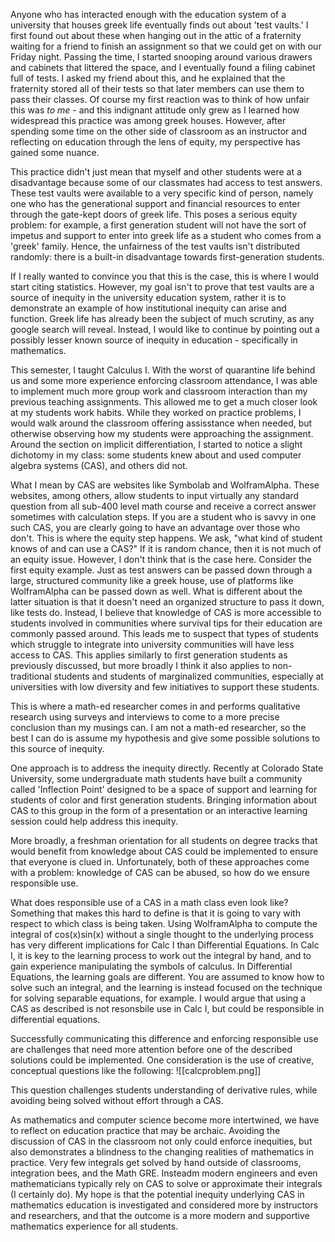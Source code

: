 Anyone who has interacted enough with the education system of a university that houses greek life eventually finds out about 'test vaults.' I first found out about these when hanging out in the attic of a fraternity waiting for a friend to finish an assignment so that we could get on with our Friday night. Passing the time, I started snooping around various drawers and cabinets that littered the space, and I eventually found a filing cabinet full of tests. I asked my friend about this, and he explained that the fraternity stored all of their tests so that later members can use them to pass their classes. Of course my first reaction was to think of how unfair this was *to me* - and this indignant attitude only grew as I learned how widespread this practice was among greek houses. However, after spending some time on the other side of classroom as an instructor and reflecting on education through the lens of equity, my perspective has gained some nuance. 

This practice didn't just mean that myself and other students were at a disadvantage because some of our classmates had access to test answers. These test vaults were available to a very specific kind of person, namely one who has the generational support and financial resources to enter through the gate-kept doors of greek life. This poses a serious equity problem: for example, a first generation student will not have the sort of impetus and support to enter into greek life as a student who comes from a 'greek' family. Hence, the unfairness of the test vaults isn't distributed randomly: there is a built-in disadvantage towards first-generation students.

If I really wanted to convince you that this is the case, this is where I would start citing statistics. However, my goal isn't to prove that test vaults are a source of inequity in the university education system, rather it is to demonstrate an example of how institutional inequity can arise and function. Greek life has already been the subject of much scrutiny, as any google search will reveal. Instead, I would like to continue by pointing out a possibly lesser known source of inequity in education - specifically in mathematics.

This semester, I taught Calculus I. With the worst of quarantine life behind us and some more experience enforcing classroom attendance, I was able to implement much more group work and classroom interaction than my previous teaching assignments. This allowed me to get a much closer look at my students work habits. While they worked on practice problems, I would walk around the classroom offering assisstance when needed, but otherwise observing how my students were approaching the assignment. Around the section on implicit differentiation, I started to notice a slight dichotomy in my class: some students knew about and used computer algebra systems (CAS), and others did not. 

What I mean by CAS are websites like Symbolab and WolframAlpha. These websites, among others, allow students to input virtually any standard question from all sub-400 level math course and receive a correct answer sometimes with calculation steps. If you are a student who is savvy in one such CAS, you are clearly going to have an advantage over those who don't. This is where the equity step happens. We ask, "what kind of student knows of and can use a CAS?" If it is random chance, then it is not much of an equity issue. However, I don't think that is the case here. Consider the first equity example. Just as test answers can be passed down through a large, structured community like a greek house, use of platforms like WolframAlpha can be passed down as well. What is different about the latter situation is that it doesn't need an organized structure to pass it down, like tests do. Instead, I believe that knowledge of CAS is more accessible to students involved in communities where survival tips for their education are commonly passed around. This leads me to suspect that types of students which struggle to integrate into university communities will have less access to CAS. This applies similarly to first generation students as previously discussed, but more broadly I think it also applies to non-traditional students and students of marginalized communities, especially at universities with low diversity and few initiatives to support these students.

This is where a math-ed researcher comes in and performs qualitative research using surveys and interviews to come to a more precise conclusion than my musings can. I am not a math-ed researcher, so the best I can do is assume my hypothesis and give some possible solutions to this source of inequity. 

One approach is to address the inequity directly. Recently at Colorado State University, some undergraduate math students have built a community called 'Inflection Point' designed to be a space of support and learning for students of color and first generation students. Bringing information about CAS to this group in the form of a presentation or an interactive learning session could help address this inequity.

More broadly, a freshman orientation for all students on degree tracks that would benefit from knowledge about CAS could be implemented to ensure that everyone is clued in. Unfortunately, both of these approaches come with a problem: knowledge of CAS can be abused, so how do we ensure responsible use.

What does responsible use of a CAS in a math class even look like? Something that makes this hard to define is that it is going to vary with respect to which class is being taken. Using WolframAlpha to compute the integral of cos(x)sin(x) without a single thought to the underlying process has very different implications for Calc I than Differential Equations. In Calc I, it is key to the learning process to work out the integral by hand, and to gain experience manipulating the symbols of calculus. In Differential Equations, the learning goals are different. You are assumed to know how to solve such an integral, and the learning is instead focused on the technique for solving separable equations, for example. I would argue that using a CAS as described is not resonsbile use in Calc I, but could be responsible in differential equations.

Successfully communicating this difference and enforcing responsible use are challenges that need more attention before one of the described solutions could be implemented. One consideration is the use of creative, conceptual questions like the following:
![[calcproblem.png]]

This question challenges students understanding of derivative rules, while avoiding being solved without effort through a CAS.

As mathematics and computer science become more intertwined, we have to reflect on education practice that may be archaic. Avoiding the discussion of CAS in the classroom not only could enforce inequities, but also demonstrates a blindness to the changing realities of mathematics in practice. Very few integrals get solved by hand outside of classrooms, integration bees, and the Math GRE. Insteadm modern engineers and even mathematicians typically rely on CAS to solve or approximate their integrals (I certainly do). My hope is that the potential inequity underlying CAS in mathematics education is investigated and considered more by instructors and researchers, and that the outcome is a more modern and supportive mathematics experience for all students.
